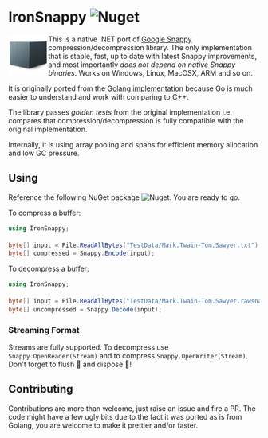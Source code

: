 # IronSnappy ![Nuget](https://img.shields.io/nuget/v/IronSnappy)

<img src="src/IronSnappy/icon.png" width=80 height=80 align="left"/>

This is a native .NET port of [Google Snappy](https://github.com/google/snappy) compression/decompression library. The only implementation that is stable, fast, up to date with latest Snappy improvements, and most importantly *does not depend on native Snappy binaries*. Works on Windows, Linux, MacOSX, ARM and so on.

It is originally ported from the [Golang implementation](https://github.com/golang/snappy/) because Go is much easier to understand and work with comparing to C++.

The library passes *golden tests* from the original implementation i.e. compares that compression/decompression is fully compatible with the original implementation.

Internally, it is using array pooling and spans for efficient memory allocation and low GC pressure.

## Using

Reference the following NuGet package ![Nuget](https://img.shields.io/nuget/v/IronSnappy). You are ready to go. 

To compress a buffer:

```csharp
using IronSnappy;

byte[] input = File.ReadAllBytes("TestData/Mark.Twain-Tom.Sawyer.txt");
byte[] compressed = Snappy.Encode(input);
```

To decompress a buffer:

```csharp
using IronSnappy;

byte[] input = File.ReadAllBytes("TestData/Mark.Twain-Tom.Sawyer.rawsnappy.txt")
byte[] uncompressed = Snappy.Decode(input);
```



### Streaming Format

Streams are fully supported. To decompress use `Snappy.OpenReader(Stream)` and to compress `Snappy.OpenWriter(Stream)`. Don't forget to flush 🚽 and dispose 🧻!

## Contributing

Contributions are more than welcome, just raise an issue and fire a PR. The code might have a few ugly bits due to the fact it was ported as is from Golang, you are welcome to make it prettier and/or faster.